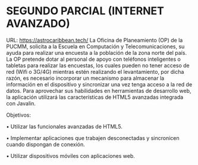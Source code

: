 # SEGUNDO PARCIAL (INTERNET AVANZADO)
URL: https://astrocaribbean.tech/
La Oficina de Planeamiento (OP) de la PUCMM, solicita a la Escuela en Computación y
Telecomunicaciones, su ayuda para realizar una encuesta a la población de la zona norte
del país. La OP pretende dotar al personal de apoyo con teléfonos inteligentes o tabletas
para realizar las encuestas, los cuales pueden no tener acceso de red (Wifi o 3G/4G)
mientras estén realizando el levantamiento, por dicha razón, es necesario incorporar un
mecanismo para almacenar la información en el dispositivo y sincronizar una vez tenga
acceso a la red de datos. Para aprovechar sus habilidades en herramientas de desarrollo
web, la aplicación utilizará las características de HTML5 avanzadas integrada con Javalin.

Objetivos:

<p>• Utilizar las funcionales avanzadas de HTML5. 
<p>• Implementar aplicaciones que trabajen desconectadas y sincronicen cuando dispongan de conexión. 
<p>• Utilizar dispositivos móviles con aplicaciones web.
  
